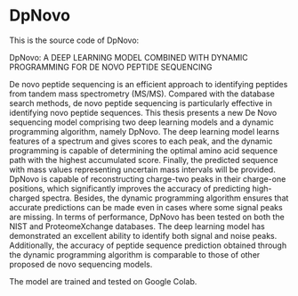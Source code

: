 # DpNovo

This is the source code of DpNovo:

DpNovo: A DEEP LEARNING MODEL COMBINED WITH DYNAMIC PROGRAMMING FOR DE NOVO PEPTIDE SEQUENCING

De novo peptide sequencing is an efficient approach to identifying peptides from tandem mass spectrometry (MS/MS). Compared with the database search methods, de novo peptide sequencing is particularly effective in identifying novo peptide sequences. This thesis presents a new De Novo sequencing model comprising two deep learning models and a dynamic programming algorithm, namely DpNovo. The deep learning model learns features of a spectrum and gives scores to each peak, and the dynamic programming is capable of determining the optimal amino acid sequence path with the highest accumulated score. Finally, the predicted sequence with mass values representing uncertain mass intervals will be provided. DpNovo is capable of reconstructing charge-two peaks in their charge-one positions, which significantly improves the accuracy of predicting high-charged spectra. Besides, the dynamic programming algorithm ensures that accurate predictions can be made even in cases where some signal peaks are missing. In terms of performance, DpNovo has been tested on both the NIST and ProteomeXchange databases. The deep learning model has demonstrated an excellent ability to identify both signal and noise peaks. Additionally, the accuracy of peptide sequence prediction obtained through the dynamic programming algorithm is comparable to those of other proposed de novo sequencing models.

The model are trained and tested on Google Colab.

